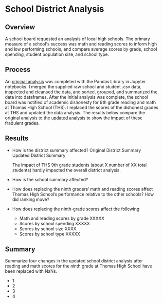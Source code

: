 # School District Analysis

## Overview
A school board requested an analysis of local high schools. The primary measure of a school's success was math and reading scores to inform high and low performing schools, and compare average scores by grade, school spending, student population size, and school type.

## Process
An [original analysis](PyCitySchools.ipynb) was completed with the Pandas Library in Jupyter notebooks. I merged the supplied raw school and student .csv data, inspected and cleansed the data, and sorted, grouped, and summarized the data into dataframes. After the initial analysis was complete, the school board was notified of academic dishonesty for 9th grade reading and math at Thomas High School (THS). I replaced the scores of the dishonest grades at THS and updated the data analysis. The results below compare the original analysis to the [updated analysis](PyCitySchools_Challenge.ipynb) to show the impact of these fradulent grades.

## Results
- How is the district summary affected?
  Original District Summary
  Updated District Summary
  
  The impact of THS 9th grade students (about X number of XX total students) hardly impacted the overall district analysis. 
  
- How is the school summary affected?


- How does replacing the ninth graders’ math and reading scores affect Thomas High School’s performance relative to the other schools?
  How did ranking move?

- How does replacing the ninth-grade scores affect the following:
  - Math and reading scores by grade
    XXXXX
  - Scores by school spending
    XXXXX
  - Scores by school size
    XXXX
  - Scores by school type
    XXXXX

## Summary
Summarize four changes in the updated school district analysis after reading and math scores for the ninth grade at Thomas High School have been replaced with NaNs.
- 1
- 2
- 3
- 4
